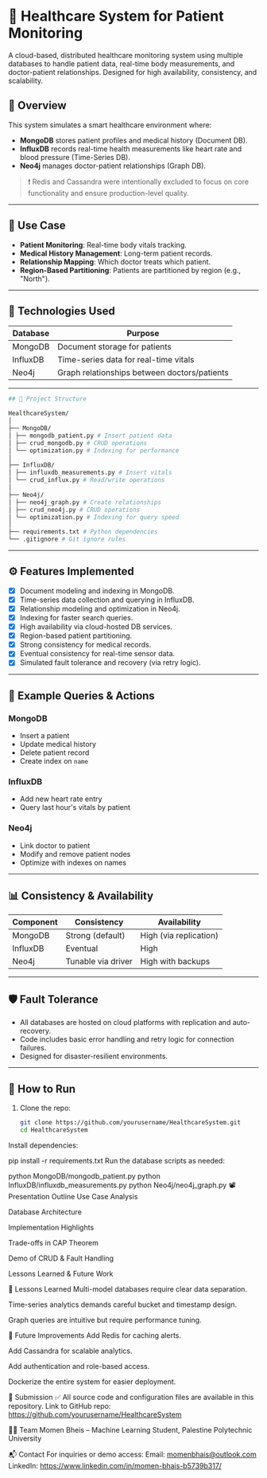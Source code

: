 # 🏥 Healthcare System for Patient Monitoring

A cloud-based, distributed healthcare monitoring system using multiple databases to handle patient data, real-time body measurements, and doctor-patient relationships. Designed for high availability, consistency, and scalability.

## 📌 Overview

This system simulates a smart healthcare environment where:

- **MongoDB** stores patient profiles and medical history (Document DB).
- **InfluxDB** records real-time health measurements like heart rate and blood pressure (Time-Series DB).
- **Neo4j** manages doctor-patient relationships (Graph DB).

> ❗ Redis and Cassandra were intentionally excluded to focus on core functionality and ensure production-level quality.

---

## 🧠 Use Case

- **Patient Monitoring**: Real-time body vitals tracking.
- **Medical History Management**: Long-term patient records.
- **Relationship Mapping**: Which doctor treats which patient.
- **Region-Based Partitioning**: Patients are partitioned by region (e.g., "North").

---

## 🧰 Technologies Used

| Database      | Purpose                                      |
|---------------|----------------------------------------------|
| MongoDB       | Document storage for patients                |
| InfluxDB      | Time-series data for real-time vitals        |
| Neo4j         | Graph relationships between doctors/patients |

---
 ```bash
## 📁 Project Structure

HealthcareSystem/
│
├── MongoDB/
│ ├── mongodb_patient.py # Insert patient data
│ ├── crud_mongodb.py # CRUD operations
│ └── optimization.py # Indexing for performance
│
├── InfluxDB/
│ ├── influxdb_measurements.py # Insert vitals
│ └── crud_influx.py # Read/write operations
│
├── Neo4j/
│ ├── neo4j_graph.py # Create relationships
│ ├── crud_neo4j.py # CRUD operations
│ └── optimization.py # Indexing for query speed
│
├── requirements.txt # Python dependencies
└── .gitignore # Git ignore rules


 ```
---

## ⚙️ Features Implemented

- [x] Document modeling and indexing in MongoDB.
- [x] Time-series data collection and querying in InfluxDB.
- [x] Relationship modeling and optimization in Neo4j.
- [x] Indexing for faster search queries.
- [x] High availability via cloud-hosted DB services.
- [x] Region-based patient partitioning.
- [x] Strong consistency for medical records.
- [x] Eventual consistency for real-time sensor data.
- [x] Simulated fault tolerance and recovery (via retry logic).

---

## 🧪 Example Queries & Actions

### MongoDB
- Insert a patient
- Update medical history
- Delete patient record
- Create index on `name`

### InfluxDB
- Add new heart rate entry
- Query last hour's vitals by patient

### Neo4j
- Link doctor to patient
- Modify and remove patient nodes
- Optimize with indexes on names

---

## 📊 Consistency & Availability

| Component    | Consistency       | Availability         |
|--------------|-------------------|----------------------|
| MongoDB      | Strong (default)  | High (via replication) |
| InfluxDB     | Eventual          | High                 |
| Neo4j        | Tunable via driver | High with backups   |

---

## 🛡️ Fault Tolerance

- All databases are hosted on cloud platforms with replication and auto-recovery.
- Code includes basic error handling and retry logic for connection failures.
- Designed for disaster-resilient environments.

---

## 🚀 How to Run

1. Clone the repo:
   ```bash
   git clone https://github.com/yourusername/HealthcareSystem.git
   cd HealthcareSystem
Install dependencies:


pip install -r requirements.txt
Run the database scripts as needed:


python MongoDB/mongodb_patient.py
python InfluxDB/influxdb_measurements.py
python Neo4j/neo4j_graph.py
📽️ Presentation Outline
Use Case Analysis

Database Architecture

Implementation Highlights

Trade-offs in CAP Theorem

Demo of CRUD & Fault Handling

Lessons Learned & Future Work

🧠 Lessons Learned
Multi-model databases require clear data separation.

Time-series analytics demands careful bucket and timestamp design.

Graph queries are intuitive but require performance tuning.

🧰 Future Improvements
Add Redis for caching alerts.

Add Cassandra for scalable analytics.

Add authentication and role-based access.

Dockerize the entire system for easier deployment.

📎 Submission
✅ All source code and configuration files are available in this repository.
Link to GitHub repo: https://github.com/yourusername/HealthcareSystem

🧑‍💻 Team
Momen Bheis – Machine Learning Student, Palestine Polytechnic University



📬 Contact
For inquiries or demo access:
Email: momenbhais@outlook.com
LinkedIn: https://www.linkedin.com/in/momen-bhais-b5739b317/
